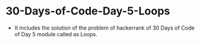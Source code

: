 # 30-Days-of-Code-Day-5-Loops
- It includes the solution of the problem of hackerrank of 30 Days of Code of Day 5 module called as Loops.
